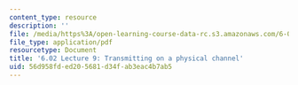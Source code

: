 ```yaml
---
content_type: resource
description: ''
file: /media/https%3A/open-learning-course-data-rc.s3.amazonaws.com/6-02-introduction-to-eecs-ii-digital-communication-systems-fall-2012/56d958fded205681d34fab3eac4b7ab5_MIT6_02F12_chap09.pdf
file_type: application/pdf
resourcetype: Document
title: '6.02 Lecture 9: Transmitting on a physical channel'
uid: 56d958fd-ed20-5681-d34f-ab3eac4b7ab5
---
```

